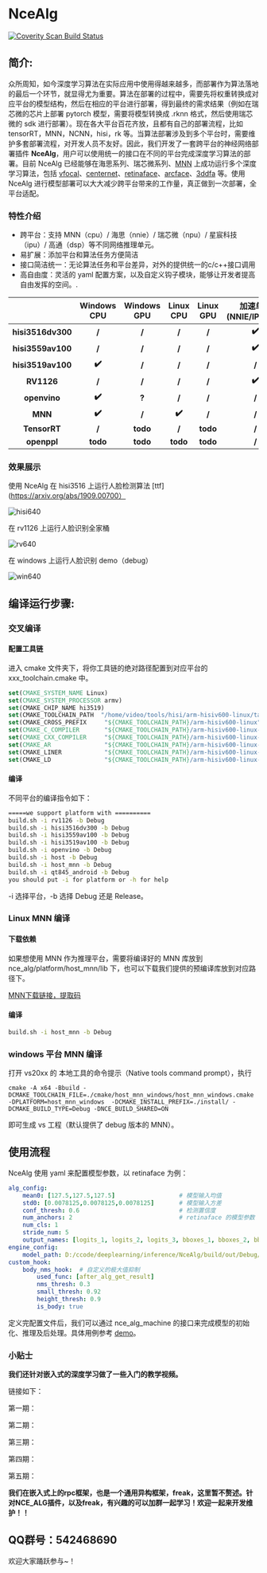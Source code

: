 # NceAlg

<a href="https://scan.coverity.com/projects/nceboy-ncealg">
  <img alt="Coverity Scan Build Status"
       src="https://scan.coverity.com/projects/nceboy-ncealg/badge.svg"/>
</a>

## 简介:

众所周知，如今深度学习算法在实际应用中使用得越来越多，而部署作为算法落地的最后一个环节，就显得尤为重要。算法在部署的过程中，需要先将权重转换成对应平台的模型结构，然后在相应的平台进行部署，得到最终的需求结果（例如在瑞芯微的芯片上部署 pytorch 模型，需要将模型转换成 .rknn 格式，然后使用瑞芯微的 sdk 进行部署）。现在各大平台百花齐放，且都有自己的部署流程，比如 tensorRT，MNN，NCNN，hisi，rk 等。当算法部署涉及到多个平台时，需要维护多套部署流程，对开发人员不友好。因此，我们开发了一套跨平台的神经网络部署插件 **NceAlg**，用户可以使用统一的接口在不同的平台完成深度学习算法的部署。目前 NceAlg 已经能够在海思系列、瑞芯微系列、[MNN](https://github.com/alibaba/MNN) 上成功运行多个深度学习算法，包括 [vfocal](https://arxiv.org/abs/2008.13367)、[centernet](https://arxiv.org/abs/1904.07850)、[retinaface](https://github.com/deepinsight/insightface/tree/master/detection/retinaface)、[arcface](https://github.com/deepinsight/insightface/tree/master/detection/retinaface)、[3ddfa](https://arxiv.org/abs/1804.01005) 等。使用 NceAlg 进行模型部署可以大大减少跨平台带来的工作量，真正做到一次部署，全平台适配。

### 特性介绍

- 跨平台：支持 MNN（cpu）/ 海思（nnie）/ 瑞芯微（npu）/ 星宸科技（ipu）/ 高通（dsp）等不同网络推理单元。
- 易扩展：添加平台和算法任务方便简洁
- 接口简洁统一：无论算法任务和平台差异，对外的提供统一的c/c++接口调用
- 高自由度：灵活的 yaml 配置方案，以及自定义钩子模块，能够让开发者提高自由发挥的空间。.

|                     | Windows CPU | Windows GPU | Linux CPU | Linux GPU | 加速单元(NNIE/IPUDSP) |
| :-----------------: | :---------: | :---------: | :-------: | :-------: | :-------------------: |
| **hisi3516dv300** |    **/**    |    **/**    |   **/**   |   **/**   |         **✔️**         |
| **hisi3559av100**  |    **/**    |    **/**    |   **/**   |   **/**   |         **✔️**         |
| **hisi3519av100**  |    **✔️**    |    **/**    |   **/**   |   **/**   |         **/**         |
|     **RV1126**      |    **/**    |    **/**    |   **/**   |   **/**   |         **✔️**         |
|    **openvino**     |    **✔️**    |    **?**    |   **/**   |   **/**   |         **/**         |
|       **MNN**       |    **✔️**    |    **/**    |   **✔️**   |   **/**   |         **/**         |
| **TensorRT** | **/** | **todo** | **/** | **todo** | **/** |
| **openppl** | **todo** | **todo** | **todo** | **todo** | **/** |
### 效果展示

使用 NceAlg 在 hisi3516 上运行人脸检测算法 [ttf](https://arxiv.org/abs/1909.00700）

![hisi640](https://user-images.githubusercontent.com/57566630/155873273-b292a4d9-c09b-4880-ad6a-92fbcb61b82b.gif)

在 rv1126 上运行人脸识别全家桶

![rv640](https://user-images.githubusercontent.com/57566630/155873284-41e8abac-ead9-4087-9bf5-3b7cde4bd0aa.gif)

在 windows 上运行人脸识别 demo（debug）

![win640](https://user-images.githubusercontent.com/57566630/155875536-5d811e91-a176-44d9-b623-886f7bd9cdf8.gif)



## 编译运行步骤:

### 交叉编译

#### 配置工具链

进入 cmake 文件夹下，将你工具链的绝对路径配置到对应平台的 xxx_toolchain.cmake 中。 

```cmake
set(CMAKE_SYSTEM_NAME Linux)
set(CMAKE_SYSTEM_PROCESSOR armv)
set(CMAKE_CHIP_NAME hi3519)
set(CMAKE_TOOLCHAIN_PATH  "/home/video/tools/hisi/arm-hisiv600-linux/target/bin")  # 配置成绝对路径 
set(CMAKE_CROSS_PREFIX     "${CMAKE_TOOLCHAIN_PATH}/arm-hisiv600-linux")
set(CMAKE_C_COMPILER       "${CMAKE_TOOLCHAIN_PATH}/arm-hisiv600-linux-gcc")
set(CMAKE_CXX_COMPILER     "${CMAKE_TOOLCHAIN_PATH}/arm-hisiv600-linux-g++")
set(CMAKE_AR               "${CMAKE_TOOLCHAIN_PATH}/arm-hisiv600-linux-ar")
set(CMAKE_LINER            "${CMAKE_TOOLCHAIN_PATH}/arm-hisiv600-linux-g++")
set(CMAKE_LD               "${CMAKE_TOOLCHAIN_PATH}/arm-hisiv600-linux-ld")
```

#### 编译

不同平台的编译指令如下：

```bash
=====we support platform with ==========
build.sh -i rv1126 -b Debug
build.sh -i hisi3516dv300 -b Debug
build.sh -i hisi3559av100 -b Debug
build.sh -i hisi3519av100 -b Debug
build.sh -i openvino -b Debug
build.sh -i host -b Debug
build.sh -i host_mnn -b Debug
build.sh -i qt845_android -b Debug
you should put -i for platform or -h for help
```
-i 选择平台，-b 选择 Debug 还是 Release。

### Linux MNN 编译

#### 下载依赖

如果想使用 MNN 作为推理平台，需要将编译好的 MNN 库放到 nce_alg/platform/host_mnn/lib 下，也可以下载我们提供的预编译库放到对应路径下。

[MNN下载链接，提取码]()

#### 编译

```bash
build.sh -i host_mnn -b Debug
```

### windows 平台 MNN 编译

打开 vs20xx 的 本地工具的命令提示（Native tools command prompt），执行

```pow
cmake -A x64 -Bbuild -DCMAKE_TOOLCHAIN_FILE=./cmake/host_mnn_windows/host_mnn_windows.cmake -DPLATFORM=host_mnn_windows  -DCMAKE_INSTALL_PREFIX=./install/ -DCMAKE_BUILD_TYPE=Debug -DNCE_BUILD_SHARED=ON
```

即可生成 vs 工程（默认提供了 debug 版本的 MNN）。

## 使用流程

NceAlg 使用 yaml 来配置模型参数，以 retinaface 为例：

```yaml
alg_config:
    mean0: [127.5,127.5,127.5]					# 模型输入均值
    std0: [0.0078125,0.0078125,0.0078125]		# 模型输入方差
    conf_thresh: 0.6							# 检测置信度
    num_anchors: 2								# retinaface 的模型参数
    num_cls: 1
    stride_num: 5
    output_names: [logits_1, logits_2, logits_3, bboxes_1, bboxes_2, bboxes_3, landmaeks_1, landmaeks_2, landmaeks_3]
engine_config:
    model_path: D:/ccode/deeplearning/inference/NceAlg/build/out/Debug/retinaface.mnn  # 模型路径
custom_hook: 
    body_nms_hook:	# 自定义的极大值抑制
        used_func: [after_alg_get_result]
        nms_thresh: 0.3
        small_thresh: 0.92
        height_thresh: 0.9
        is_body: true
```

定义完配置文件后，我们可以通过 nce_alg_machine 的接口来完成模型的初始化、推理及后处理。具体用例参考 [demo](https://github.com/NceBoy/NceAlg/blob/master/demo/nce_alg_cpp_test.cpp)。

### 小贴士

**我们还针对嵌入式的深度学习做了一些入门的教学视频。**

链接如下：

第一期：

第二期：

第三期：

第四期：

第五期：

**我们在嵌入式上的rpc框架，也是一个通用异构框架，freak，这里暂不赘述。针对NCE_ALG插件，以及freak，有兴趣的可以加群一起学习！欢迎一起来开发维护！！**

## QQ群号：542468690

欢迎大家踊跃参与~！
